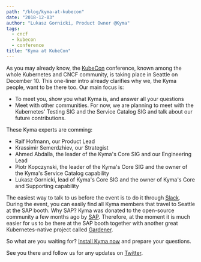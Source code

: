 ```yaml
---
path: "/blog/kyma-at-kubecon"
date: "2018-12-03"
author: "Lukasz Gornicki, Product Owner @Kyma"
tags:
  - cncf
  - kubecon
  - conference
title: "Kyma at KubeCon"
---
```


As you may already know, the [KubeCon](https://events.linuxfoundation.org/events/kubecon-cloudnativecon-north-america-2018/) conference, known among the whole Kubernetes and CNCF community, is taking place in Seattle on December 10. 
This one-liner intro already clarifies why we, the Kyma people, want to be there too. Our main focus is:
- To meet you, show you what Kyma is, and answer all your questions
- Meet with other communities. For now, we are planning to meet with the Kubernetes' Testing SIG and the Service Catalog SIG and talk about our future contributions.

These Kyma experts are comming:
- Ralf Hofmann, our Product Lead
- Krassimir Semerdzhiev, our Strategist 
- Ahmed Abdalla, the leader of the Kyma's Core SIG and our Engineering Lead
- Piotr Kopczynski, the leader of the Kyma's Core SIG and the owner of the Kyma's Service Catalog capability
- Lukasz Gornicki, lead of Kyma's Core SIG and the owner of Kyma's Core and Supporting capability

The easiest way to talk to us before the event is to do it through [Slack](https://join.slack.com/t/kyma-community/shared_invite/enQtNDAwNzE4Mjk2NDE3LTJhOTlmZjM5YzkwNmEzNmY3ZjE2MTU2OTMxOGE4ZDM0MmU4ZWRkZGJiODgzNmRmMTYxMDYwNjZiMDAwMTA2OWM).
During the event, you can easily find all Kyma members that travel to Seattle at the SAP booth. Why SAP? Kyma was donated to the open-source community a few months ago by [SAP](/blog/introducing-project-kyma). Therefore, at the moment it is much easier for us to be there at the SAP booth together with another great Kubernetes-native project called [Gardener](https://gardener.cloud/).

So what are you waiting for? [Install Kyma now](/docs/root/kyma#installation-installation) and prepare your questions.

See you there and follow us for any updates on [Twitter](https://twitter.com/kymaproject).

